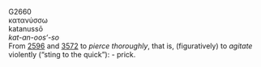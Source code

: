 G2660  
κατανύσσω  
katanussō  
*kat-an-oos‘-so*  
From [2596](g2596) and [3572](g3572) to *pierce* *thoroughly*, that is,
(figuratively) to *agitate* violently (“sting to the quick”): - prick.  
